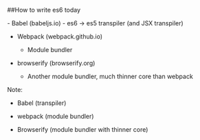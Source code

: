 ##How to write es6 today

<div class="small">
- Babel (babeljs.io)
  - es6 -> es5 transpiler (and JSX transpiler)<!-- .element class="small" -->

- Webpack (webpack.github.io)
  - Module bundler <!-- .element class="small" -->

- browserify (browserify.org)
  - Another module bundler, much thinner core than webpack <!-- .element class="small" -->

Note:
- Babel (transpiler)

- webpack (module bundler)

- Browserify (module bundler with thinner core)
